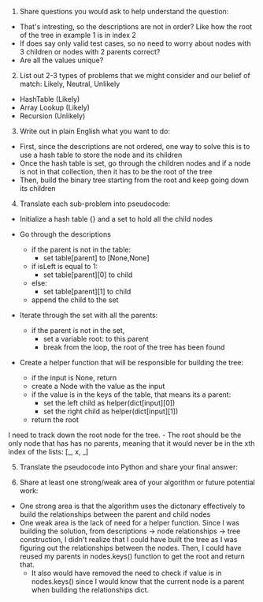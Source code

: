 1. Share questions you would ask to help understand the question:
- That's intresting, so the descriptions are not in order? Like how the root of the tree in example 1 is in index 2
- If does say only valid test cases, so no need to worry about nodes with 3 children or nodes with 2 parents correct?
- Are all the values unique?

2. List out 2-3 types of problems that we might consider and our belief of match: Likely, Neutral, Unlikely
- HashTable (Likely)
- Array Lookup (Likely)
- Recursion (Unlikely)
  
3. Write out in plain English what you want to do: 
- First, since the descriptions are not ordered, one way to solve this is to use a hash table to store the node and its children 
- Once the hash table is set, go through the children nodes and if a node is not in that collection, then it has to be the root of the tree
- Then, build the binary tree starting from the root and keep going down its children

4. Translate each sub-problem into pseudocode:
- Initialize a hash table {} and a set to hold all the child nodes
- Go through the descriptions
    - if the parent is not in the table:
        - set table[parent] to [None,None]
    - if isLeft is equal to 1:
        - set table[parent][0] to child
    - else:
        - set table[parent][1] to child
    - append the child to the set 
- Iterate through the set with all the parents:
    - if the parent is not in the set, 
        - set a variable root: to this parent
        - break from the loop, the root of the tree has been found

- Create a helper function that will be responsible for building the tree:
    - if the input is None, return 
    - create a Node with the value as the input
    - if the value is in the keys of the table, that means its a parent:
        - set the left child as helper(dict[input][0])
        - set the right child as helper(dict[input][1])
    - return the root 

 I need to track down the root node for the tree. 
    - The root should be the only node that has has no parents, meaning that it would never be in the xth index of the lists: [_, x, _]

5. Translate the pseudocode into Python and share your final answer:
  <!-- class Solution:
    def createBinaryTree(self, descriptions: List[List[int]]) -> Optional[TreeNode]:
        nodes = {}
        children = set()

        for parent, child, isLeft in descriptions:
            if parent not in nodes:
                nodes[parent] = [None, None]
            if isLeft == 1:
                nodes[parent][0] = child
            else:
                nodes[parent][1] = child
            children.add(child)
        
        for parent in nodes.keys():
            if parent not in children:
                rootVal = parent

        def helper(value: int):
            if value == None:
                return
            root = TreeNode(value)
            
            if value in nodes.keys():
                root.left = helper(nodes[value][0])
                root.right = helper(nodes[value][1])
            
            return root

        root = helper(rootVal)
        return root -->

6. Share at least one strong/weak area of your algorithm or future potential work:
- One strong area is that the algorithm uses the dictonary effectively to build the relationships between the parent and child nodes
- One weak area is the lack of need for a helper function. Since I was building the solution, from descriptions -> node relationships -> tree construction, I didn't realize that I could have built the tree as I was figuring out the relationships between the nodes. Then, I could have reused my parents in nodes.keys() function to get the root and return that. 
    - It also would have removed the need to check if value is in nodes.keys() since I would know that the current node is a parent when building the relationships dict. 